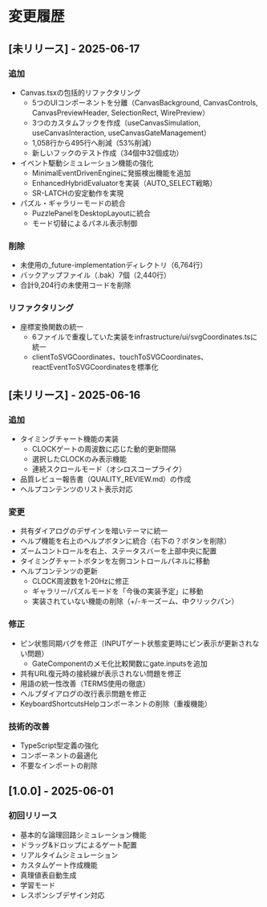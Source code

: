 # 変更履歴

## [未リリース] - 2025-06-17

### 追加
- Canvas.tsxの包括的リファクタリング
  - 5つのUIコンポーネントを分離（CanvasBackground, CanvasControls, CanvasPreviewHeader, SelectionRect, WirePreview）
  - 3つのカスタムフックを作成（useCanvasSimulation, useCanvasInteraction, useCanvasGateManagement）
  - 1,058行から495行へ削減（53%削減）
  - 新しいフックのテスト作成（34個中32個成功）
- イベント駆動シミュレーション機能の強化
  - MinimalEventDrivenEngineに発振検出機能を追加
  - EnhancedHybridEvaluatorを実装（AUTO_SELECT戦略）
  - SR-LATCHの安定動作を実現
- パズル・ギャラリーモードの統合
  - PuzzlePanelをDesktopLayoutに統合
  - モード切替によるパネル表示制御

### 削除
- 未使用の_future-implementationディレクトリ（6,764行）
- バックアップファイル（.bak）7個（2,440行）
- 合計9,204行の未使用コードを削除

### リファクタリング
- 座標変換関数の統一
  - 6ファイルで重複していた実装をinfrastructure/ui/svgCoordinates.tsに統一
  - clientToSVGCoordinates、touchToSVGCoordinates、reactEventToSVGCoordinatesを標準化

## [未リリース] - 2025-06-16

### 追加
- タイミングチャート機能の実装
  - CLOCKゲートの周波数に応じた動的更新間隔
  - 選択したCLOCKのみ表示機能
  - 連続スクロールモード（オシロスコープライク）
- 品質レビュー報告書（QUALITY_REVIEW.md）の作成
- ヘルプコンテンツのリスト表示対応

### 変更
- 共有ダイアログのデザインを暗いテーマに統一
- ヘルプ機能を右上のヘルプボタンに統合（右下の？ボタンを削除）
- ズームコントロールを右上、ステータスバーを上部中央に配置
- タイミングチャートボタンを左側コントロールパネルに移動
- ヘルプコンテンツの更新
  - CLOCK周波数を1-20Hzに修正
  - ギャラリー/パズルモードを「今後の実装予定」に移動
  - 実装されていない機能の削除（+/-キーズーム、中クリックパン）

### 修正
- ピン状態同期バグを修正（INPUTゲート状態変更時にピン表示が更新されない問題）
  - GateComponentのメモ化比較関数にgate.inputsを追加
- 共有URL復元時の接続線が表示されない問題を修正
- 用語の統一性改善（TERMS使用の徹底）
- ヘルプダイアログの改行表示問題を修正
- KeyboardShortcutsHelpコンポーネントの削除（重複機能）

### 技術的改善
- TypeScript型定義の強化
- コンポーネントの最適化
- 不要なインポートの削除

## [1.0.0] - 2025-06-01

### 初回リリース
- 基本的な論理回路シミュレーション機能
- ドラッグ&ドロップによるゲート配置
- リアルタイムシミュレーション
- カスタムゲート作成機能
- 真理値表自動生成
- 学習モード
- レスポンシブデザイン対応